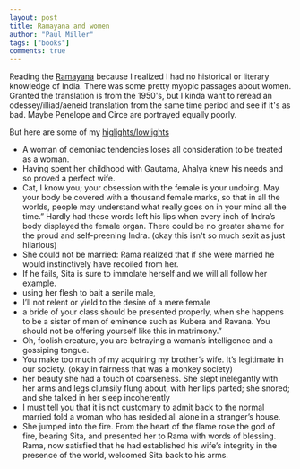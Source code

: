 ```yaml
---
layout: post
title: Ramayana and women
author: "Paul Miller"
tags: ["books"]
comments: true
---
```

Reading the [Ramayana](https://www.amazon.com/gp/product/B000S1LC7Q/ref=x_gr_w_glide_bb?ie=UTF8&tag=x_gr_w_glide_bb-20&linkCode=as2&camp=1789&creative=9325&creativeASIN=B000S1LC7Q&SubscriptionId=1MGPYB6YW3HWK55XCGG2) because I realized I had no historical or literary knowledge of India. There was some pretty myopic passages about women. Granted the translation is from the 1950's, but I kinda want to reread an odessey/illiad/aeneid translation from the same time period and see if it's as bad. Maybe Penelope and Circe are portrayed equally poorly. 

But here are some of my [higlights/lowlights](https://www.goodreads.com/notes/8171038-the-ramayana/68459891-paul-miller?utm_content=review_knh&utm_medium=email&utm_source=bookend)

* A woman of demoniac tendencies loses all consideration to be treated as a woman.
* Having spent her childhood with Gautama, Ahalya knew his needs and so proved a perfect wife. 
* Cat, I know you; your obsession with the female is your undoing. May your body be covered with a thousand female marks, so that in all the worlds, people may understand what really goes on in your mind all the time.” Hardly had these words left his lips when every inch of Indra’s body displayed the female organ. There could be no greater shame for the proud and self-preening Indra. (okay this isn't so much sexit as just hilarious)
* She could not be married: Rama realized that if she were married he would instinctively have recoiled from her.
* If he fails, Sita is sure to immolate herself and we will all follow her example.
* using her flesh to bait a senile male,
* I’ll not relent or yield to the desire of a mere female
* a bride of your class should be presented properly, when she happens to be a sister of men of eminence such as Kubera and Ravana. You should not be offering yourself like this in matrimony.”
* Oh, foolish creature, you are betraying a woman’s intelligence and a gossiping tongue.
* You make too much of my acquiring my brother’s wife. It’s legitimate in our society. (okay in fairness that was a monkey society)
* her beauty she had a touch of coarseness. She slept inelegantly with her arms and legs clumsily flung about, with her lips parted; she snored; and she talked in her sleep incoherently
* I must tell you that it is not customary to admit back to the normal married fold a woman who has resided all alone in a stranger’s house. 
* She jumped into the fire. From the heart of the flame rose the god of fire, bearing Sita, and presented her to Rama with words of blessing. Rama, now satisfied that he had established his wife’s integrity in the presence of the world, welcomed Sita back to his arms. 